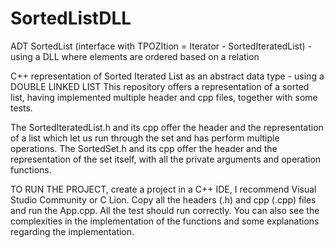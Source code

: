 # SortedListDLL
ADT SortedList (interface with TPOZItion = Iterator - SortedIteratedList) - using a DLL where elements are ordered based on a relation

C++ representation of Sorted Iterated List as an abstract data type - using a DOUBLE LINKED LIST
This repository offers a representation of a sorted list, having implemented multiple header and cpp files, together with some tests.

The SortedIteratedList.h and its cpp offer the header and the representation of a list which let us run through the set and has perform multiple operations.
The SortedSet.h and its cpp offer the header and the representation of the set itself, with all the private arguments and operation functions.

TO RUN THE PROJECT, create a project in a C++ IDE, I recommend Visual Studio Community or C Lion. Copy all the headers (.h) and cpp (.cpp) files and run the App.cpp. All the test should run correctly.
You can also see the complexities in the implementation of the functions and some explanations regarding the implementation.
